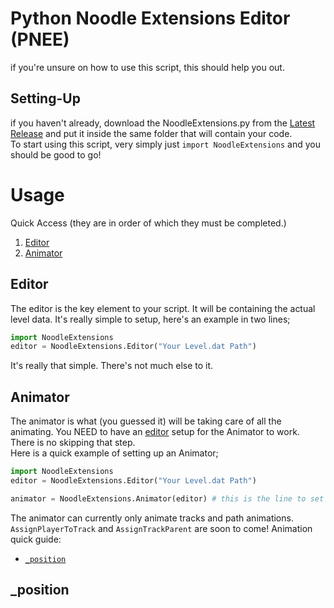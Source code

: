 # Python Noodle Extensions Editor (PNEE)
if you're unsure on how to use this script, this should help you out. 

## Setting-Up
if you haven't already, download the NoodleExtensions.py from the [Latest Release](https://github.com/megamaz/NoodleExtensions-python/releases) and put it inside the same folder that will contain your code.\
To start using this script, very simply just `import NoodleExtensions` and you should be good to go!

# Usage
Quick Access (they are in order of which they must be completed.)
1. [Editor](#Editor)
1. [Animator](#Animator)
## Editor 
The editor is the key element to your script. It will be containing the actual level data. It's really simple to setup, here's an example in two lines;
```py
import NoodleExtensions
editor = NoodleExtensions.Editor("Your Level.dat Path")
```
It's really that simple. There's not much else to it. 

## Animator
The animator is what (you guessed it) will be taking care of all the animating. You NEED to have an [editor](#Editor) setup for the Animator to work. There is no skipping that step.\
Here is a quick example of setting up an Animator;
```py
import NoodleExtensions
editor = NoodleExtensions.Editor("Your Level.dat Path")

animator = NoodleExtensions.Animator(editor) # this is the line to set up an animator. Really, not that hard!
```
The animator can currently only animate tracks and path animations. `AssignPlayerToTrack` and `AssignTrackParent` are soon to come!
Animation quick guide:
- [`_position`](#_position)

## _position
